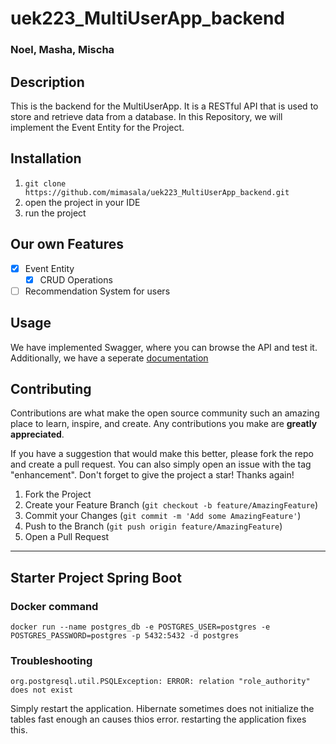 # uek223_MultiUserApp_backend
### Noel, Masha, Mischa

## Description
This is the backend for the MultiUserApp. It is a RESTful API that is used to store and retrieve data from a database.
In this Repository, we will implement the Event Entity for the Project.

## Installation

1. `git clone https://github.com/mimasala/uek223_MultiUserApp_backend.git`
2. open the project in your IDE
3. run the project


## Our own Features

- [x] Event Entity
  - [x] CRUD Operations
- [ ] Recommendation System for users

## Usage
We have implemented Swagger, where you can browse the API and test it.
Additionally, we have a seperate [documentation](https://docs.google.com/document/d/1pb5MifRRxSE2RfPzKkzWbbY9kzEW65t68-RpkPGK6Tc/edit?usp=sharing)

## Contributing

Contributions are what make the open source community such an amazing place to learn, inspire, and create. Any contributions you make are **greatly appreciated**.

If you have a suggestion that would make this better, please fork the repo and create a pull request. You can also simply open an issue with the tag "enhancement".
Don't forget to give the project a star! Thanks again!

1. Fork the Project
2. Create your Feature Branch (`git checkout -b feature/AmazingFeature`)
3. Commit your Changes (`git commit -m 'Add some AmazingFeature'`)
4. Push to the Branch (`git push origin feature/AmazingFeature`)
5. Open a Pull Request


----

## Starter Project Spring Boot

### Docker command
```
docker run --name postgres_db -e POSTGRES_USER=postgres -e POSTGRES_PASSWORD=postgres -p 5432:5432 -d postgres
```

### Troubleshooting

```
org.postgresql.util.PSQLException: ERROR: relation "role_authority" does not exist
```
Simply restart the application. Hibernate sometimes does not initialize the tables fast enough an causes thios error. restarting the application fixes this.